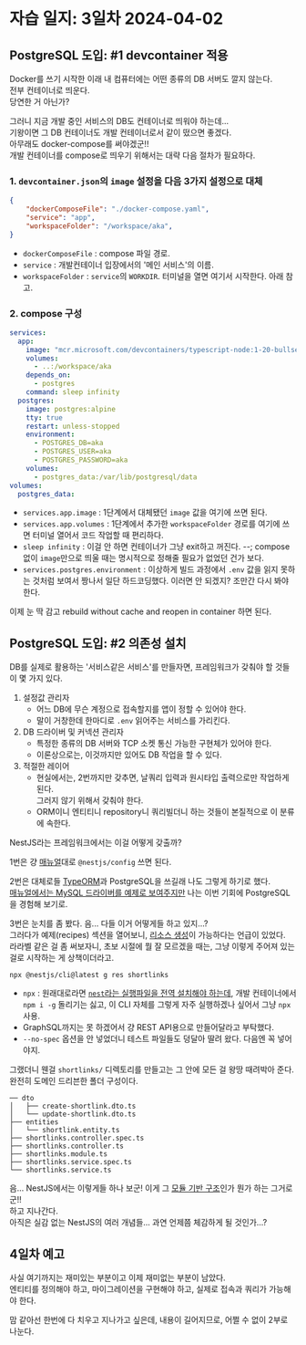 # 자습 일지: 3일차 2024-04-02

## PostgreSQL 도입: #1 devcontainer 적용

Docker를 쓰기 시작한 이래 내 컴퓨터에는 어떤 종류의 DB 서버도 깔지 않는다.  
전부 컨테이너로 띄운다.  
당연한 거 아닌가?

그러니 지금 개발 중인 서비스의 DB도 컨테이너로 띄워야 하는데...  
기왕이면 그 DB 컨테이너도 개발 컨테이너로서 같이 떴으면 좋겠다.  
아무래도 docker-compose를 써야겠군!!  
개발 컨테이너를 compose로 띄우기 위해서는 대략 다음 절차가 필요하다.

### 1. `devcontainer.json`의 `image` 설정을 다음 3가지 설정으로 대체

```json
{
	"dockerComposeFile": "./docker-compose.yaml",
	"service": "app",
	"workspaceFolder": "/workspace/aka",
}
```

* `dockerComposeFile` : compose 파일 경로.
* `service` : 개발컨테이너 입장에서의 '메인 서비스'의 이름.
* `workspaceFolder` : `service`의 `WORKDIR`. 터미널을 열면 여기서 시작한다. 아래 참고.

### 2. compose 구성

```yaml
services:
  app:
    image: "mcr.microsoft.com/devcontainers/typescript-node:1-20-bullseye"
    volumes:
      - ..:/workspace/aka
    depends_on:
      - postgres
    command: sleep infinity
  postgres:
    image: postgres:alpine
    tty: true
    restart: unless-stopped
    environment:
      - POSTGRES_DB=aka
      - POSTGRES_USER=aka
      - POSTGRES_PASSWORD=aka
    volumes:
      - postgres_data:/var/lib/postgresql/data
volumes:
  postgres_data:
```

* `services.app.image` : 1단계에서 대체됐던 `image` 값을 여기에 쓰면 된다.
* `services.app.volumes` : 1단계에서 추가한 `workspaceFolder` 경로를 여기에 쓰면 터미널 열어서 코드 작업할 때 편리하다.
* `sleep infinity` : 이걸 안 하면 컨테이너가 그냥 exit하고 꺼진다. --; compose 없이 `image`만으로 띄울 때는 명시적으로 정해줄 필요가 없었던 건가 보다.
* `services.postgres.environment` : 이상하게 빌드 과정에서 `.env` 값을 읽지 못하는 것처럼 보여서 짱나서 일단 하드코딩했다. 이러면 안 되겠지? 조만간 다시 봐야 한다.

이제 눈 딱 감고 rebuild without cache and reopen in container 하면 된다.

## PostgreSQL 도입: #2 의존성 설치

DB를 실제로 활용하는 '서비스같은 서비스'를 만들자면, 프레임워크가 갖춰야 할 것들이 몇 가지 있다.

1. 설정값 관리자
   * 어느 DB에 무슨 계정으로 접속할지를 앱이 정할 수 있어야 한다.
   * 말이 거창한데 한마디로 `.env` 읽어주는 서비스를 가리킨다.
2. DB 드라이버 및 커넥션 관리자
   * 특정한 종류의 DB 서버와 TCP 소켓 통신 가능한 구현체가 있어야 한다.
   * 이론상으로는, 이것까지만 있어도 DB 작업을 할 수 있다.
3. 적절한 레이어
   * 현실에서는, 2번까지만 갖추면, 날쿼리 입력과 원시타입 출력으로만 작업하게 된다.  
     그러지 않기 위해서 갖춰야 한다.
   * ORM이니 엔티티니 repository니 쿼리빌더니 하는 것들이 본질적으로 이 분류에 속한다.

NestJS라는 프레임워크에서는 이걸 어떻게 갖출까?

1번은 걍 [매뉴얼](https://docs.nestjs.com/techniques/configuration)대로 `@nestjs/config` 쓰면 된다.

2번은 대체로들 [TypeORM](https://typeorm.io/data-source)과 PostgreSQL을 쓰길래 나도 그렇게 하기로 했다.  
[매뉴얼에서는 MySQL 드라이버를 예제로 보여주지만](https://docs.nestjs.com/techniques/database#typeorm-integration) 나는 이번 기회에 PostgreSQL을 경험해 보기로.

3번은 눈치를 좀 봤다. 음... 다들 이거 어떻게들 하고 있지...?  
그러다가 예제(recipes) 섹션을 열어보니, [리소스 생성](https://docs.nestjs.com/recipes/crud-generator#crud-generator-typescript-only)이 가능하다는 언급이 있었다.  
라라벨 같은 걸 좀 써보자니, 초보 시절에 뭘 잘 모르겠을 때는, 그냥 이렇게 주어져 있는 걸로 시작하는 게 상책이더라고.

```shell
npx @nestjs/cli@latest g res shortlinks
```

* `npx` : 원래대로라면 [`nest`라는 실행파일을 전역 설치해야 하는데](https://docs.nestjs.com/cli/overview), 개발 컨테이너에서 `npm i -g` 돌리기는 싫고, 이 CLI 자체를 그렇게 자주 실행하겠나 싶어서 그냥 `npx` 사용.
* GraphSQL까지는 못 하겠어서 걍 REST API용으로 만들어달라고 부탁했다.
* `--no-spec` 옵션을 안 넣었더니 테스트 파일들도 덩달아 딸려 왔다. 다음엔 꼭 넣어야지.

그랬더니 웬걸 `shortlinks/` 디렉토리를 만들고는 그 안에 모든 걸 왕땅 때려박아 준다.  
완전히 도메인 드리븐한 폴더 구성이다.

```
── dto
│   ├── create-shortlink.dto.ts
│   └── update-shortlink.dto.ts
├── entities
│   └── shortlink.entity.ts
├── shortlinks.controller.spec.ts
├── shortlinks.controller.ts
├── shortlinks.module.ts
├── shortlinks.service.spec.ts
└── shortlinks.service.ts
```

음... NestJS에서는 이렇게들 하나 보군! 이게 그 [모듈 기반 구조](https://docs.nestjs.com/modules)인가 뭔가 하는 그거로군!!  
하고 지나간다.  
아직은 실감 없는 NestJS의 여러 개념들... 과연 언제쯤 체감하게 될 것인가...?

## 4일차 예고

사실 여기까지는 재미있는 부분이고 이제 재미없는 부분이 남았다.  
엔티티를 정의해야 하고, 마이그레이션을 구현해야 하고, 실제로 접속과 쿼리가 가능해야 한다.

맘 같아선 한번에 다 치우고 지나가고 싶은데, 내용이 길어지므로, 어쩔 수 없이 2부로 나눈다.
